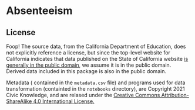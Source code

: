 # Absenteeism

<!-- start_license -->
## License
Foop!
The source data, from the California Department of Education, does not
explicitly reference a license, but since the top-level website for California
indicates that data published on the State of California website [is
generally in the public domain](https://www.ca.gov/use/),  we assume it is in
the public domain. Derived data included in this package is also in the public domain. 

Metadata ( contained in the ``metadata.csv`` file) and programs used for data
transformation (containted in the ``notebooks`` directory), are Copyright 2021
Civic Knowledge, and are relased under the [Creative Commons
Attribution-ShareAlike 4.0 International
License.](https://creativecommons.org/licenses/by-sa/4.0/)
<!-- end_license -->